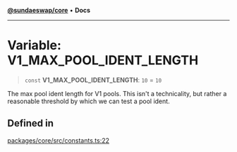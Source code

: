 [**@sundaeswap/core**](../../README.md) • **Docs**

***

# Variable: V1\_MAX\_POOL\_IDENT\_LENGTH

> `const` **V1\_MAX\_POOL\_IDENT\_LENGTH**: `10` = `10`

The max pool ident length for V1 pools. This isn't a technicality, but
rather a reasonable threshold by which we can test a pool ident.

## Defined in

[packages/core/src/constants.ts:22](https://github.com/SundaeSwap-finance/sundae-sdk/blob/main/packages/core/src/constants.ts#L22)

